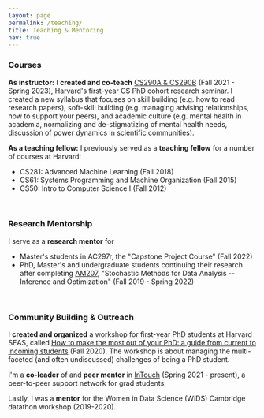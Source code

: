 ```yaml
---
layout: page
permalink: /teaching/
title: Teaching & Mentoring
nav: true
---
```


### Courses

**As instructor:** I **created and co-teach** [CS290A & CS290B](https://yanivyacoby.github.io/harvard-cs290/) (Fall 2021 - Spring 2023), Harvard's first-year CS PhD cohort research seminar. I created a new syllabus that focuses on skill building (e.g. how to read research papers), soft-skill building (e.g. managing advising relationships, how to support your peers), and academic culture (e.g. mental health in academia, normalizing and de-stigmatizing of mental health needs, discussion of power dynamics in scientific communities).

**As a teaching fellow:** I previously served as a **teaching fellow** for a number of courses at Harvard:
* CS281: Advanced Machine Learning (Fall 2018)
* CS61: Systems Programming and Machine Organization (Fall 2015)
* CS50: Intro to Computer Science I (Fall 2012)

<br/>

### Research Mentorship

I serve as a **research mentor** for
* Master's students in AC297r, the "Capstone Project Course" (Fall 2022)
* PhD, Master's and undergraduate students continuing 
their research after completing [AM207](https://onefishy.github.io/am207/), "Stochastic Methods for Data Analysis -- Inference and Optimization" (Fall 2019 - Spring 2022)


<br/>


### Community Building & Outreach

I **created and organized** a workshop for first-year PhD students at Harvard SEAS, called [How to make the most out of your PhD: a guide from current to incoming students](https://yanivyacoby.github.io/a-guide-to-your-phd/guide.html) (Fall 2020). The workshop is about managing the multi-faceted (and often undiscussed) challenges of being a PhD student. 

I'm a **co-leader** of and **peer mentor** in [InTouch](https://intouch.seas.harvard.edu/) (Spring 2021 - present), a peer-to-peer support network for grad students.

Lastly, I was a **mentor** for the Women in Data Science (WiDS) Cambridge datathon workshop (2019-2020). 

